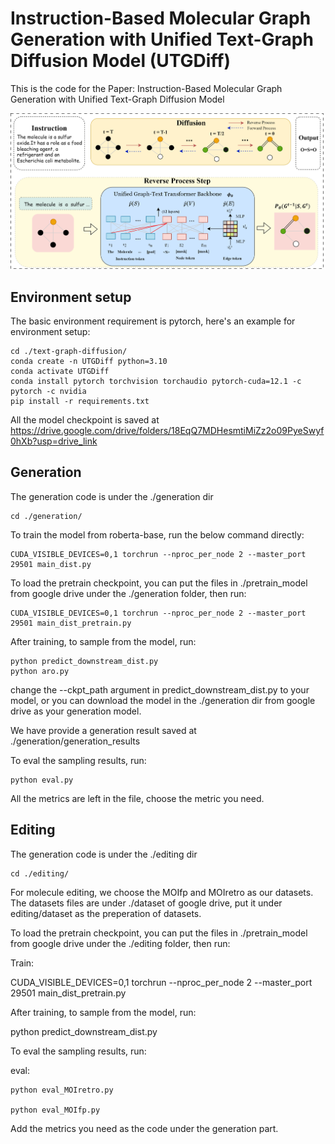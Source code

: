 # Instruction-Based Molecular Graph Generation with Unified Text-Graph Diffusion Model (UTGDiff)

This is the code for the Paper: Instruction-Based Molecular Graph Generation with Unified Text-Graph Diffusion Model

![Overview of UTGDiff](./overview_final.png)

## Environment setup

The basic environment requirement is pytorch, here's an example for environment setup:

```
cd ./text-graph-diffusion/
conda create -n UTGDiff python=3.10
conda activate UTGDiff
conda install pytorch torchvision torchaudio pytorch-cuda=12.1 -c pytorch -c nvidia
pip install -r requirements.txt 
```

All the model checkpoint is saved at https://drive.google.com/drive/folders/18EqQ7MDHesmtiMiZz2o09PyeSwyf0hXb?usp=drive_link

## Generation

The generation code is under the ./generation dir

```
cd ./generation/
```

To train the model from roberta-base, run the below command directly:

```
CUDA_VISIBLE_DEVICES=0,1 torchrun --nproc_per_node 2 --master_port 29501 main_dist.py
```

To load the pretrain checkpoint, you can put the files in ./pretrain_model from google drive under the ./generation folder, then run:

```
CUDA_VISIBLE_DEVICES=0,1 torchrun --nproc_per_node 2 --master_port 29501 main_dist_pretrain.py
```

After training, to sample from the model, run:

```
python predict_downstream_dist.py
python aro.py
```

change the --ckpt_path argument in predict_downstream_dist.py to your model, or you can download the model in the ./generation dir from google drive as your generation model.

We have provide a generation result saved at ./generation/generation_results

To eval the sampling results, run:

```
python eval.py
```

All the metrics are left in the file, choose the metric you need.

## Editing

The generation code is under the ./editing dir

```
cd ./editing/
```

For molecule editing, we choose the MOIfp and MOIretro as our datasets. The datasets files are under ./dataset of google drive, put it under editing/dataset as the preperation of datasets.

To load the pretrain checkpoint, you can put the files in ./pretrain_model from google drive under the ./editing folder, then run:

Train:

CUDA_VISIBLE_DEVICES=0,1 torchrun --nproc_per_node 2 --master_port 29501 main_dist_pretrain.py

After training, to sample from the model, run:

python predict_downstream_dist.py

To eval the sampling results, run:

eval:

```
python eval_MOIretro.py

python eval_MOIfp.py
```

Add the metrics you need as the code under the generation part.

